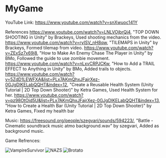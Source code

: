 # MyGame

YouTube Link: https://www.youtube.com/watch?v=snXwuoc141Y

References
https://www.youtube.com/watch?v=LNLVOjbrQj4, "TOP DOWN SHOOTING in Unity" by Brackeys, Used shooting mechanics from the video.
https://www.youtube.com/watch?v=ryISV_nH8qw, "TILEMAPS in Unity" by Brackeys, Formed tilemap from video.
https://www.youtube.com/watch?v=ZExSz7x69j8, "How to Make An Enemy Chase The Player in Unity" by 
BMo, Followed the guide to use zombie movement.
https://www.youtube.com/watch?v=nLxvCRPJCKw, "How to Add a TRAIL EFFECT to Anything in Unity" by BMo, Added trails to objects.
https://www.youtube.com/watch?v=5ZdD1LEWFXA&list=PLx7AKmQhxJFajrXez-0GJgDlKELabQQHT&index=12, "Create a Reusable Health System (Unity Tutorial | 2D Top Down Shooter)" by Ketra Games, Used Health System for her.
https://www.youtube.com/watch?v=pz98OtOid5U&list=PLx7AKmQhxJFajrXez-0GJgDlKELabQQHT&index=13, "How to Create a Health Bar (Unity Tutorial | 2D Top Down Shooter)" by Ketra Games, Fixed my health bar

Music:
https://freesound.org/people/szegvari/sounds/594223/, "Battle - Cinematic soundtrack music atmo background.wav" by szegvari, Added as background music.

Game Refrences:




![VampireSurvivor](https://github.com/DovydasJakuciunas/MyGame/assets/123966236/8e6553e5-90b1-4c0e-a974-2511cd266e6a)
![NAZS](https://github.com/DovydasJakuciunas/MyGame/assets/123966236/dda6f55f-86d7-47b4-bdb0-8756e97bbc34)
![Brotato](https://github.com/DovydasJakuciunas/MyGame/assets/123966236/851b0dc3-8ec8-4e83-9a25-c4111b6229e5)
